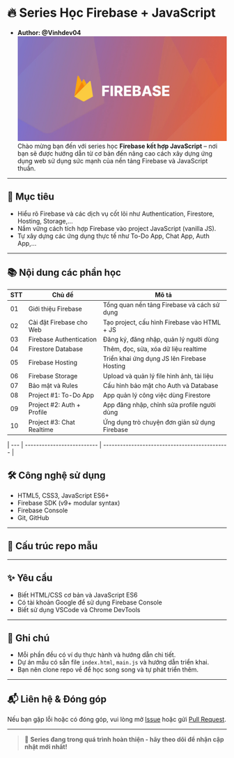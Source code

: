 # 🔥 Series Học Firebase + JavaScript

- **Author: @Vinhdev04**
  ![](./Firebase.webp)
  Chào mừng bạn đến với series học **Firebase kết hợp JavaScript** – nơi bạn sẽ được hướng dẫn từ cơ bản đến nâng cao cách xây dựng ứng dụng web sử dụng sức mạnh của nền tảng Firebase và JavaScript thuần.

---

## 🚀 Mục tiêu

- Hiểu rõ Firebase và các dịch vụ cốt lõi như Authentication, Firestore, Hosting, Storage,...
- Nắm vững cách tích hợp Firebase vào project JavaScript (vanilla JS).
- Tự xây dựng các ứng dụng thực tế như To-Do App, Chat App, Auth App,...

---

## 📚 Nội dung các phần học

| STT | Chủ đề                     | Mô tả                                         |
| --- | -------------------------- | --------------------------------------------- |
| 01  | Giới thiệu Firebase        | Tổng quan nền tảng Firebase và cách sử dụng   |
| 02  | Cài đặt Firebase cho Web   | Tạo project, cấu hình Firebase vào HTML + JS  |
| 03  | Firebase Authentication    | Đăng ký, đăng nhập, quản lý người dùng        |
| 04  | Firestore Database         | Thêm, đọc, sửa, xóa dữ liệu realtime          |
| 05  | Firebase Hosting           | Triển khai ứng dụng JS lên Firebase Hosting   |
| 06  | Firebase Storage           | Upload và quản lý file hình ảnh, tài liệu     |
| 07  | Bảo mật và Rules           | Cấu hình bảo mật cho Auth và Database         |
| 08  | Project #1: To-Do App      | App quản lý công việc dùng Firestore          |
| 09  | Project #2: Auth + Profile | App đăng nhập, chỉnh sửa profile người dùng   |
| 10  | Project #3: Chat Realtime  | Ứng dụng trò chuyện đơn giản sử dụng Firebase |

| --- | -------------------------- | --------------------------------------------- |

## 🛠️ Công nghệ sử dụng

- HTML5, CSS3, JavaScript ES6+
- Firebase SDK (v9+ modular syntax)
- Firebase Console
- Git, GitHub

---

## 📁 Cấu trúc repo mẫu

---

## ✨ Yêu cầu

- Biết HTML/CSS cơ bản và JavaScript ES6
- Có tài khoản Google để sử dụng Firebase Console
- Biết sử dụng VSCode và Chrome DevTools

---

## 📌 Ghi chú

- Mỗi phần đều có ví dụ thực hành và hướng dẫn chi tiết.
- Dự án mẫu có sẵn file `index.html`, `main.js` và hướng dẫn triển khai.
- Bạn nên clone repo về để học song song và tự phát triển thêm.

---

## 📬 Liên hệ & Đóng góp

Nếu bạn gặp lỗi hoặc có đóng góp, vui lòng mở [Issue](https://github.com/your-repo/issues) hoặc gửi [Pull Request](https://github.com/your-repo/pulls).

---

> 🚧 **Series đang trong quá trình hoàn thiện - hãy theo dõi để nhận cập nhật mới nhất!**
